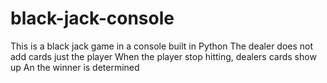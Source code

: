# black-jack-console

This is a black jack game in a console built in Python
The dealer does not add cards just the player
When the player stop hitting, dealers cards show up
An the winner is determined